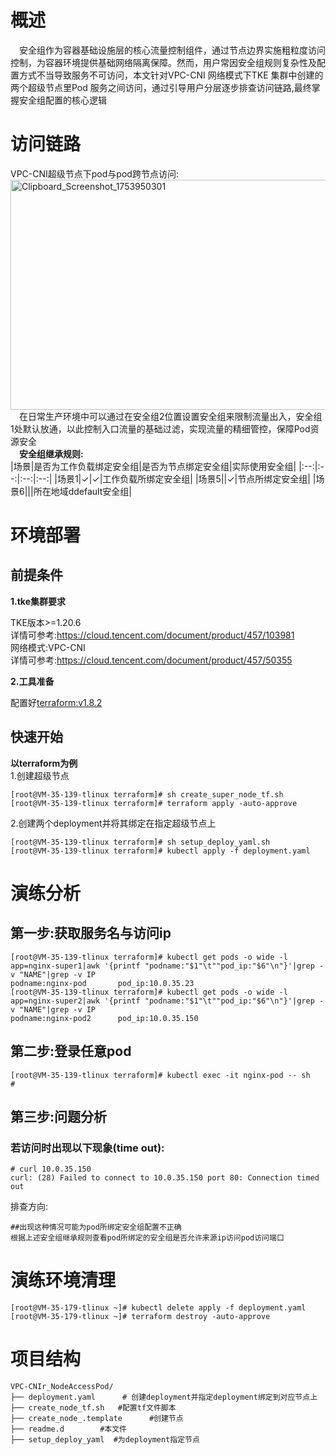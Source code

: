 
# 概述
&emsp;安全组作为容器基础设施层的核心流量控制组件，通过节点边界实施粗粒度访问控制，为容器环境提供基础网络隔离保障。然而，用户常因安全组规则复杂性及配置方式不当导致服务不可访问，本文针对VPC-CNI 网络模式下TKE 集群中创建的两个超级节点里Pod 服务之间访问，通过引导用户分层逐步排查访问链路,最终掌握安全组配置的核心逻辑


# 访问链路
VPC-CNI超级节点下pod与pod跨节点访问:<br>
[<img width="602" height="368" alt="Clipboard_Screenshot_1753950301" src="https://github.com/user-attachments/assets/17579eb6-a884-4612-9d28-3b25465578e2" />
](https://github.com/aliantli/sg_playbook_1/blob/707ca4acc7628cdbb956b8cc3bffdcbd2ac9afa9/playbook/VPC_Super_PodAccessPod/image/flowchart2.md)
 <br>&emsp;在日常生产环境中可以通过在安全组2位置设置安全组来限制流量出入，安全组1处默认放通，以此控制入口流量的基础过滤，实现流量的精细管控，保障Pod资源安全
<br>**&emsp;安全组继承规则:**<br>
|场景|是否为工作负载绑定安全组|是否为节点绑定安全组|实际使用安全组|
|:--:|:--:|:--:|:--:|
|场景1|✓|✓|工作负载所绑定安全组|
|场景5||✓|节点所绑定安全组|
|场景6|||所在地域ddefault安全组|
# 环境部署
## 前提条件
**1.tke集群要求**

TKE版本>=1.20.6
<br>详情可参考:https://cloud.tencent.com/document/product/457/103981<br>
网络模式:VPC-CNI<br>
详情可参考:https://cloud.tencent.com/document/product/457/50355

**2.工具准备**

配置好[terraform:v1.8.2](https://developer.hashicorp.com/terraform)
## 快速开始
**以terraform为例**<br>
 1.创建超级节点
```
[root@VM-35-139-tlinux terraform]# sh create_super_node_tf.sh 
[root@VM-35-139-tlinux terraform]# terraform apply -auto-approve
```
 2.创建两个deployment并将其绑定在指定超级节点上
```
[root@VM-35-139-tlinux terraform]# sh setup_deploy_yaml.sh
[root@VM-35-139-tlinux terraform]# kubectl apply -f deployment.yaml
```

# 演练分析
## 第一步:获取服务名与访问ip
```
[root@VM-35-139-tlinux terraform]# kubectl get pods -o wide -l app=nginx-super1|awk '{printf "podname:"$1"\t""pod_ip:"$6"\n"}'|grep -v "NAME"|grep -v IP
podname:nginx-pod       pod_ip:10.0.35.23
[root@VM-35-139-tlinux terraform]# kubectl get pods -o wide -l app=nginx-super2|awk '{printf "podname:"$1"\t""pod_ip:"$6"\n"}'|grep -v "NAME"|grep -v IP
podname:nginx-pod2      pod_ip:10.0.35.150
```
## 第二步:登录任意pod
```
[root@VM-35-139-tlinux terraform]# kubectl exec -it nginx-pod -- sh
#
```
## 第三步:问题分析
### 若访问时出现以下现象(time out):
```
# curl 10.0.35.150
curl: (28) Failed to connect to 10.0.35.150 port 80: Connection timed out
```
排查方向:
```
##出现这种情况可能为pod所绑定安全组配置不正确
根据上述安全组继承规则查看pod所绑定的安全组是否允许来源ip访问pod访问端口
```
# 演练环境清理
```
[root@VM-35-179-tlinux ~]# kubectl delete apply -f deployment.yaml
[root@VM-35-179-tlinux ~]# terraform destroy -auto-approve
```
# 项目结构
```
VPC-CNIr_NodeAccessPod/  
├── deployment.yaml      # 创建deployment并指定deployment绑定到对应节点上
├── create_node_tf.sh   #配置tf文件脚本
├── create_node_.template      #创建节点
├── readme.d        #本文件
├── setup_deploy_yaml  #为deployment指定节点
```


